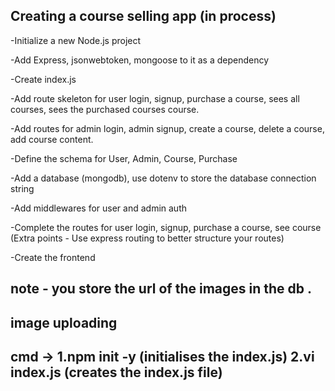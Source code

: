 ## Creating a course selling app (in process)

-Initialize a new Node.js project

-Add Express, jsonwebtoken, mongoose to it as a dependency

-Create index.js

-Add route skeleton for user login, signup, purchase a course, sees all courses, sees the purchased courses course.

-Add routes for admin login, admin signup, create a course, delete a course, add course content.

-Define the schema for User, Admin, Course, Purchase

-Add a database (mongodb), use dotenv to store the database connection string

-Add middlewares for user and admin auth

-Complete the routes for user login, signup, purchase a course, see course (Extra points - Use express routing to better structure your routes)

-Create the frontend

## note - you store the url of the images in the db .
## image uploading 

## cmd -> 1.npm init -y (initialises the index.js) 2.vi index.js (creates the index.js file)
